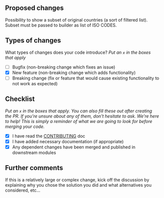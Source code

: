 ## Proposed changes
Possibility to show a subset of original countries (a sort of filtered list). Subset must be passed to builder as list of ISO CODES.
## Types of changes

What types of changes does your code introduce?
_Put an `x` in the boxes that apply_

- [ ] Bugfix (non-breaking change which fixes an issue)
- [x] New feature (non-breaking change which adds functionality)
- [ ] Breaking change (fix or feature that would cause existing functionality to not work as expected)

## Checklist

_Put an `x` in the boxes that apply. You can also fill these out after creating the PR. If you're unsure about any of them, don't hesitate to ask. We're here to help! This is simply a reminder of what we are going to look for before merging your code._

- [x] I have read the [CONTRIBUTING](CONTRIBUTING.md) doc
- [x] I have added necessary documentation (if appropriate)
- [x] Any dependent changes have been merged and published in downstream modules

## Further comments

If this is a relatively large or complex change, kick off the discussion by explaining why you chose the solution you did and what alternatives you considered, etc...
